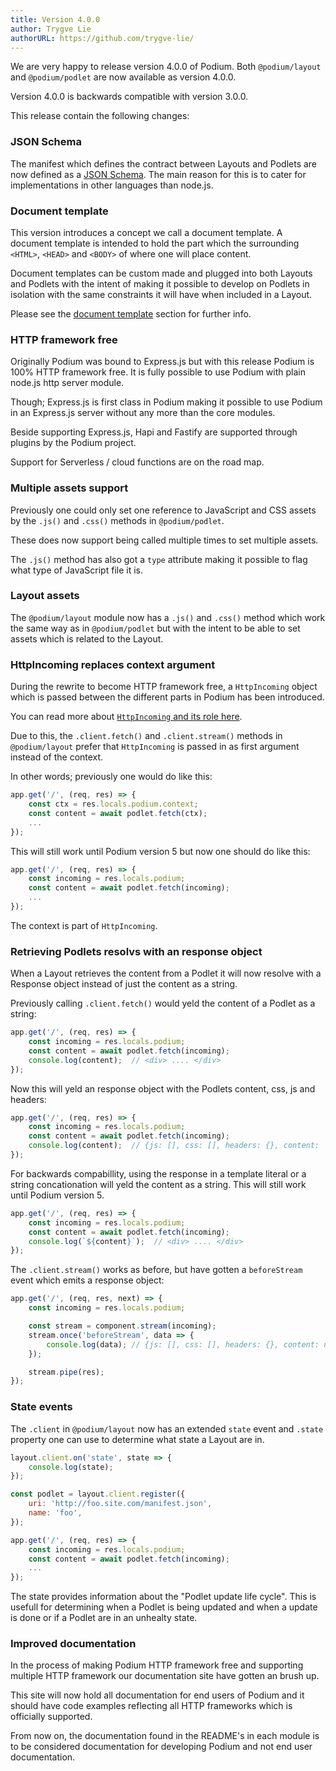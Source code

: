 ```yaml
---
title: Version 4.0.0
author: Trygve Lie
authorURL: https://github.com/trygve-lie/
---
```


We are very happy to release version 4.0.0 of Podium. Both `@podium/layout` and
`@podium/podlet` are now available as version 4.0.0.

Version 4.0.0 is backwards compatible with version 3.0.0.

This release contain the following changes:

### JSON Schema

The manifest which defines the contract between Layouts and Podlets are now
defined as a [JSON Schema](https://github.com/podium-lib/schemas/blob/master/lib/manifest.schema.json). The main reason for this is to cater for implementations
in other languages than node.js.

### Document template

This version introduces a concept we call a document template. A document
template is intended to hold the part which the surrounding  `<HTML>`, `<HEAD>`
and `<BODY>` of where one will place content.

Document templates can be custom made and plugged into both Layouts and Podlets
with the intent of making it possible to develop on Podlets in isolation with
the same constraints it will have when included in a Layout.

Please see the [document template](/docs/next/api/document) section for further
info.

### HTTP framework free

Originally Podium was bound to Express.js but with this release Podium is 100%
HTTP framework free. It is fully possible to use Podium with plain node.js http
server module.

Though; Express.js is first class in Podium making it possible to use Podium in
an Express.js server without any more than the core modules.

Beside supporting Express.js, Hapi and Fastify are supported through plugins by
the Podium project.

Support for Serverless / cloud functions are on the road map.

### Multiple assets support

Previously one could only set one reference to JavaScript and CSS assets by the
`.js()` and `.css()` methods in `@podium/podlet`.

These does now support being called multiple times to set multiple assets.

The `.js()` method has also got a `type` attribute making it possible to flag
what type of JavaScript file it is.

### Layout assets

The `@podium/layout` module now has a `.js()` and `.css()` method which work the
same way as in `@podium/podlet` but with the intent to be able to set assets
which is related to the Layout.

### HttpIncoming replaces context argument

During the rewrite to become HTTP framework free, a `HttpIncoming` object which
is passed between the different parts in Podium has been introduced.

You can read more about [`HttpIncoming` and its role here](/docs/next/api/incoming).

Due to this, the `.client.fetch()` and `.client.stream()` methods in
`@podium/layout` prefer that `HttpIncoming` is passed in as first argument
instead of the context.

In other words; previously one would do like this:

```js
app.get('/', (req, res) => {
    const ctx = res.locals.podium.context;
    const content = await podlet.fetch(ctx);
    ...
});
```

This will still work until Podium version 5 but now one should do like this:

```js
app.get('/', (req, res) => {
    const incoming = res.locals.podium;
    const content = await podlet.fetch(incoming);
    ...
});
```

The context is part of `HttpIncoming`.

### Retrieving Podlets resolvs with an response object

When a Layout retrieves the content from a Podlet it will now resolve with a
Response object instead of just the content as a string.

Previously calling `.client.fetch()` would yeld the content of a Podlet as
a string:

```js
app.get('/', (req, res) => {
    const incoming = res.locals.podium;
    const content = await podlet.fetch(incoming);
    console.log(content);  // <div> .... </div>
});
```

Now this will yeld an response object with the Podlets content, css, js and
headers:

```js
app.get('/', (req, res) => {
    const incoming = res.locals.podium;
    const content = await podlet.fetch(incoming);
    console.log(content);  // {js: [], css: [], headers: {}, content: '<div> .... </div>'}
});
```

For backwards compabillity, using the response in a template literal or a string
concationation will yeld the content as a string. This will still work until
Podium version 5.

```js
app.get('/', (req, res) => {
    const incoming = res.locals.podium;
    const content = await podlet.fetch(incoming);
    console.log(`${content}`);  // <div> .... </div>
});
```

The `.client.stream()` works as before, but have gotten a `beforeStream` event
which emits a response object:

```js
app.get('/', (req, res, next) => {
    const incoming = res.locals.podium;

    const stream = component.stream(incoming);
    stream.once('beforeStream', data => {
        console.log(data); // {js: [], css: [], headers: {}, content: null}
    });

    stream.pipe(res);
});
```

### State events

The `.client` in `@podium/layout` now has an extended `state` event and `.state`
property one can use to determine what state a Layout are in.

```js
layout.client.on('state', state => {
    console.log(state);
});

const podlet = layout.client.register({
    uri: 'http://foo.site.com/manifest.json',
    name: 'foo',
});

app.get('/', (req, res) => {
    const incoming = res.locals.podium;
    const content = await podlet.fetch(incoming);
    ...
});
```

The state provides information about the "Podlet update life cycle". This is
usefull for determining when a Podlet is being updated and when a update is
done or if a Podlet are in an unhealty state.

### Improved documentation

In the process of making Podium HTTP framework free and supporting multiple
HTTP framework our documentation site have gotten an brush up.

This site will now hold all documentation for end users of Podium and it should
have code examples reflecting all HTTP frameworks which is officially supported.

From now on, the documentation found in the README's in each module is to be
considered documentation for developing Podium and not end user documentation.
